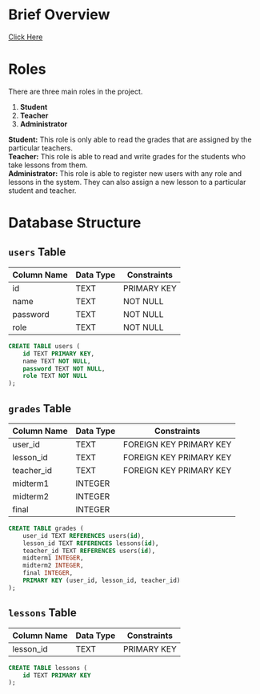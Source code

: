 # Brief Overview
[Click Here](https://youtu.be/nOmqYFCywCY)

# Roles
There are three main roles in the project.

1. **Student** 
2. **Teacher** 
3. **Administrator**

**Student:** This role is only able to read the grades that are assigned by the particular teachers.<br>
**Teacher:** This role is able to read and write grades for the students who take lessons from them.<br>
**Administrator:** This role is able to register new users with any role and lessons in the system. They can also assign a new lesson to a particular student and teacher.

# Database Structure

## `users` Table

| Column Name | Data Type | Constraints  |
|-------------|-----------|--------------|
| id          | TEXT      | PRIMARY KEY  |
| name        | TEXT      | NOT NULL     |
| password    | TEXT      | NOT NULL     |
| role        | TEXT      | NOT NULL     |

```SQL
CREATE TABLE users (
    id TEXT PRIMARY KEY,
    name TEXT NOT NULL,
    password TEXT NOT NULL,
    role TEXT NOT NULL
);
```

## `grades` Table

| Column Name | Data Type | Constraints             |
|-------------|-----------|-------------------------|
| user_id     | TEXT      | FOREIGN KEY PRIMARY KEY |
| lesson_id   | TEXT      | FOREIGN KEY PRIMARY KEY |
| teacher_id  | TEXT      | FOREIGN KEY PRIMARY KEY |
| midterm1    | INTEGER   |                         |
| midterm2    | INTEGER   |                         |
| final       | INTEGER   |                         |

```SQL
CREATE TABLE grades (
    user_id TEXT REFERENCES users(id),
    lesson_id TEXT REFERENCES lessons(id),
    teacher_id TEXT REFERENCES users(id),
    midterm1 INTEGER,
    midterm2 INTEGER,
    final INTEGER,
	PRIMARY KEY (user_id, lesson_id, teacher_id)
);
```

## `lessons` Table

| Column Name | Data Type | Constraints             |
|-------------|-----------|-------------------------|
| lesson_id   | TEXT      | PRIMARY KEY             |

```SQL
CREATE TABLE lessons (
    id TEXT PRIMARY KEY
);
```
